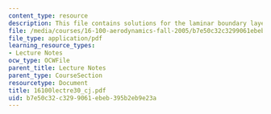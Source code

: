 ```yaml
---
content_type: resource
description: This file contains solutions for the laminar boundary layer equations.
file: /media/courses/16-100-aerodynamics-fall-2005/b7e50c32c3299061ebeb395b2eb9e23a_16100lectre30_cj.pdf
file_type: application/pdf
learning_resource_types:
- Lecture Notes
ocw_type: OCWFile
parent_title: Lecture Notes
parent_type: CourseSection
resourcetype: Document
title: 16100lectre30_cj.pdf
uid: b7e50c32-c329-9061-ebeb-395b2eb9e23a
---
```

